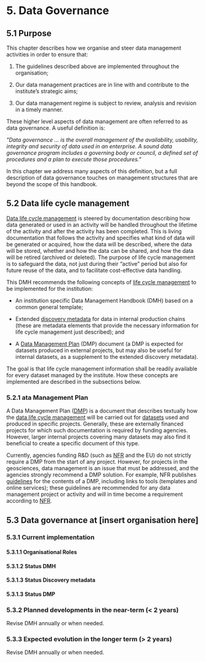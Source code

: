 # 5. Data Governance


## 5.1 Purpose

This chapter describes how we organise and steer data management activities in order to ensure that:

1.  The guidelines described above are implemented throughout the organisation;

2.  Our data management practices are in line with and contribute to the institute’s strategic aims;

3.  Our data management regime is subject to review, analysis and revision in a timely manner.

These higher level aspects of data management are often referred to as data governance. A useful definition is:

*"Data governance … is the overall management of the availability, usability, integrity and security of data used in an enterprise. A sound data governance program includes a governing body or council, a defined set of procedures and a plan to execute those procedures."*

In this chapter we address many aspects of this definition, but a full description of data governance touches on management structures that are beyond the scope of this handbook.

## 5.2 Data life cycle management

[Data life cycle management](#glossary-data-life-cycle-management) is steered by documentation describing how data generated or used in an activity will be handled throughout the lifetime of the activity and after the activity has been completed. This is living documentation that follows the activity and specifies what kind of data will be generated or acquired, how the data will be described, where the data will be stored, whether and how the data can be shared, and how the data will be retired (archived or deleted). The purpose of life cycle management is to safeguard the data, not just during their “active” period but also for future reuse of the data, and to facilitate cost-effective data handling.

This DMH recommends the following concepts of [life cycle management](#data-life-cycle-managment) to be implemented for the institution:

-   An institution specific Data Management Handbook (DMH) based on a common general template;

-   Extended [discovery metadata](#glossary-discovery-metadata) for data in internal production chains (these are metadata elements that provide the necessary information for life cycle management just described); and

-   A [Data Management Plan](#dmp) (DMP) document (a DMP is expected for datasets produced in external projects, but may also be useful for internal datasets, as a supplement to the extended discovery metadata).

The goal is that life cycle management information shall be readily available for every dataset managed by the institute. How these concepts are implemented are described in the subsections below.

### 5.2.1 ata Management Plan

A Data Management Plan ([DMP](#dmp)) is a document that describes textually how the [data life cycle management](#glossary-data-life-cycle-management) will be carried out for [datasets](#glossary-dataset) used and produced in specific projects. Generally, these are externally financed projects for which such documentation is required by funding agencies. However, larger internal projects covering many datasets may also find it beneficial to create a specific document of this type.

Currently, agencies funding R&D (such as [NFR](#nfr) and the EU) do not strictly require a DMP from the start of any project. However, for projects in the geosciences, data management is an issue that must be addressed, and the agencies strongly recommend a DMP solution. For example, NFR publishes [guidelines](https://www.forskningsradet.no/en/Adviser-research-policy/open-science/open-access-to-research-data/) for the contents of a DMP, including links to tools (templates and online services); these guidelines are recommended for any data management project or activity and will in time become a requirement according to [NFR](#nfr).


## 5.3 Data governance at [insert organisation here]

### 5.3.1 Current implementation


#### 5.3.1.1 Organisational Roles

#### 5.3.1.2 Status DMH


#### 5.3.1.3 Status Discovery metadata


#### 5.3.1.3 Status DMP


### 5.3.2 Planned developments in the near-term (< 2 years)

Revise DMH annually or when needed.


### 5.3.3 Expected evolution in the longer term (> 2 years)

Revise DMH annually or when needed.
